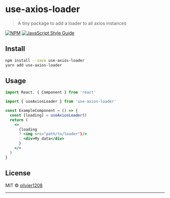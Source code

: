 # use-axios-loader

> A tiny package to add a loader to all axios instances

[![NPM](https://img.shields.io/npm/v/use-axios-loader.svg)](https://www.npmjs.com/package/use-axios-loader) [![JavaScript Style Guide](https://img.shields.io/badge/code_style-standard-brightgreen.svg)](https://standardjs.com)

## Install

```bash
npm install --save use-axios-loader
yarn add use-axios-loader
```

## Usage

```jsx
import React, { Component } from 'react'

import { useAxiosLoader } from 'use-axios-loader'

const ExampleComponent = () => {
  const [loading] = useAxiosLoader()
  return (
    <>
      {loading
      ? <img src="path/to/loader"}/>
      : <div>My data</div>
      }
    </>
  )
}
```

## License

MIT © [olivier1208](https://github.com/olivier1208)

---
